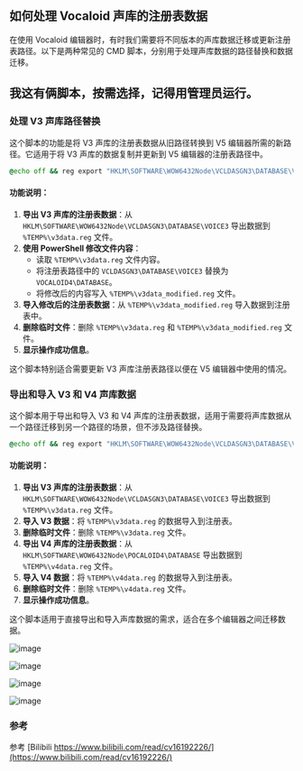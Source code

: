 ## 如何处理 Vocaloid 声库的注册表数据

在使用 Vocaloid 编辑器时，有时我们需要将不同版本的声库数据迁移或更新注册表路径。以下是两种常见的 CMD 脚本，分别用于处理声库数据的路径替换和数据迁移。

## 我这有俩脚本，按需选择，记得用管理员运行。

### 处理 V3 声库路径替换

这个脚本的功能是将 V3 声库的注册表数据从旧路径转换到 V5 编辑器所需的新路径。它适用于将 V3 声库的数据复制并更新到 V5 编辑器的注册表路径中。

```cmd
@echo off && reg export "HKLM\SOFTWARE\WOW6432Node\VCLDASGN3\DATABASE\VOICE3" "%TEMP%\v3data.reg" /y && powershell -Command "(Get-Content '%TEMP%\v3data.reg') -replace 'VCLDASGN3\\DATABASE\\VOICE3', 'VOCALOID4\\DATABASE' | Set-Content '%TEMP%\v3data_modified.reg'" && reg import "%TEMP%\v3data_modified.reg" && del "%TEMP%\v3data.reg" && del "%TEMP%\v3data_modified.reg" && echo V3 声库注册表数据已成功复制到 V5 编辑器路径中！ && pause
```

#### 功能说明：
1. **导出 V3 声库的注册表数据**：从 `HKLM\SOFTWARE\WOW6432Node\VCLDASGN3\DATABASE\VOICE3` 导出数据到 `%TEMP%\v3data.reg` 文件。
2. **使用 PowerShell 修改文件内容**：
   - 读取 `%TEMP%\v3data.reg` 文件内容。
   - 将注册表路径中的 `VCLDASGN3\DATABASE\VOICE3` 替换为 `VOCALOID4\DATABASE`。
   - 将修改后的内容写入 `%TEMP%\v3data_modified.reg` 文件。
3. **导入修改后的注册表数据**：从 `%TEMP%\v3data_modified.reg` 导入数据到注册表中。
4. **删除临时文件**：删除 `%TEMP%\v3data.reg` 和 `%TEMP%\v3data_modified.reg` 文件。
5. **显示操作成功信息**。

这个脚本特别适合需要更新 V3 声库注册表路径以便在 V5 编辑器中使用的情况。

### 导出和导入 V3 和 V4 声库数据

这个脚本用于导出和导入 V3 和 V4 声库的注册表数据，适用于需要将声库数据从一个路径迁移到另一个路径的场景，但不涉及路径替换。

```cmd
@echo off && reg export "HKLM\SOFTWARE\WOW6432Node\VCLDASGN3\DATABASE\VOICE3" "%TEMP%\v3data.reg" /y && reg import "%TEMP%\v3data.reg" && del "%TEMP%\v3data.reg" && reg export "HKLM\SOFTWARE\WOW6432Node\POCALOID4\DATABASE" "%TEMP%\v4data.reg" /y && reg import "%TEMP%\v4data.reg" && del "%TEMP%\v4data.reg" && echo 注册表路径更新成功! && pause
```

#### 功能说明：
1. **导出 V3 声库的注册表数据**：从 `HKLM\SOFTWARE\WOW6432Node\VCLDASGN3\DATABASE\VOICE3` 导出数据到 `%TEMP%\v3data.reg` 文件。
2. **导入 V3 数据**：将 `%TEMP%\v3data.reg` 的数据导入到注册表。
3. **删除临时文件**：删除 `%TEMP%\v3data.reg` 文件。
4. **导出 V4 声库的注册表数据**：从 `HKLM\SOFTWARE\WOW6432Node\POCALOID4\DATABASE` 导出数据到 `%TEMP%\v4data.reg` 文件。
5. **导入 V4 数据**：将 `%TEMP%\v4data.reg` 的数据导入到注册表。
6. **删除临时文件**：删除 `%TEMP%\v4data.reg` 文件。
7. **显示操作成功信息**。

这个脚本适用于直接导出和导入声库数据的需求，适合在多个编辑器之间迁移数据。

![image](https://github.com/user-attachments/assets/58f3871f-1f06-436b-b4e0-1415511219d0)

![image](https://github.com/user-attachments/assets/3cc8f331-f162-4e62-855c-55f8ecddc01c)

![image](https://github.com/user-attachments/assets/b3b69b28-45ea-47a1-b9be-ed15dca53b07)

![image](https://github.com/user-attachments/assets/6df7edcc-33e9-4f78-8805-794c2202c9da)

### 参考

参考 [Bilibili https://www.bilibili.com/read/cv16192226/](https://www.bilibili.com/read/cv16192226/) 